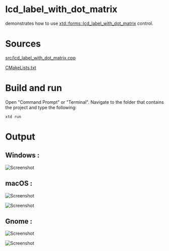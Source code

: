 # lcd_label_with_dot_matrix

demonstrates how to use [xtd::forms::lcd_label_with_dot_matrix](../../../src/xtd_forms/include/xtd/forms/lcd_label_with_dot_matrix.hpp) control.

# Sources

[src/lcd_label_with_dot_matrix.cpp](src/lcd_label_with_dot_matrix.cpp)

[CMakeLists.txt](CMakeLists.txt)

# Build and run

Open "Command Prompt" or "Terminal". Navigate to the folder that contains the project and type the following:

```shell
xtd run
```

# Output

## Windows :

![Screenshot](../../../docs/pictures/examples/lcd_label_with_dot_matrix_w.png)

## macOS :

![Screenshot](../../../docs/pictures/examples/lcd_label_with_dot_matrix_m.png)

![Screenshot](../../../docs/pictures/examples/lcd_label_with_dot_matrix_md.png)

## Gnome :

![Screenshot](../../../docs/pictures/examples/lcd_label_with_dot_matrix_g.png)

![Screenshot](../../../docs/pictures/examples/lcd_label_with_dot_matrix_gd.png)

